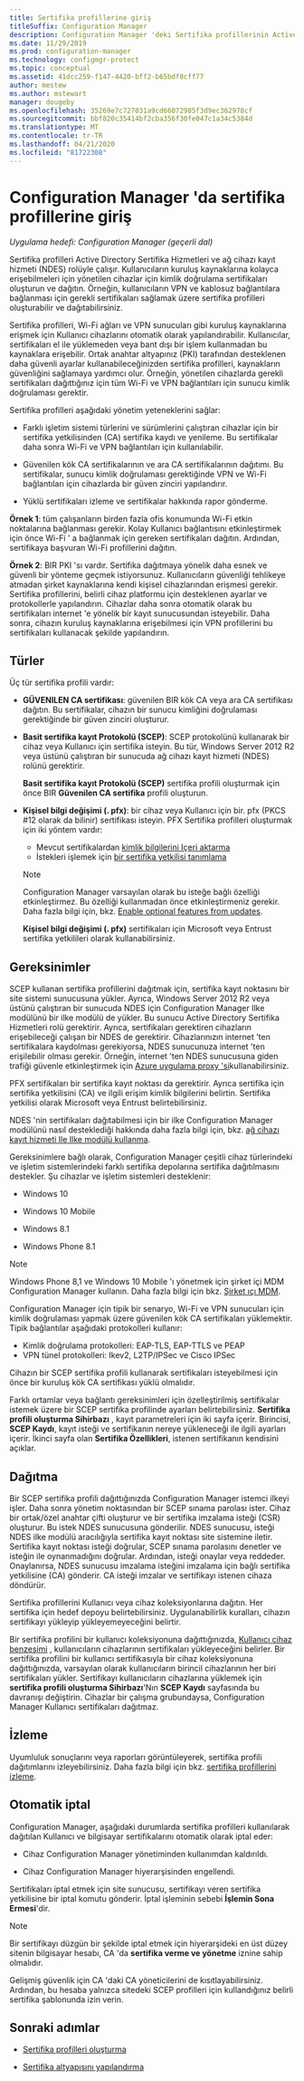 ```yaml
---
title: Sertifika profillerine giriş
titleSuffix: Configuration Manager
description: Configuration Manager 'deki Sertifika profillerinin Active Directory Sertifika hizmetleriyle nasıl çalıştığını öğrenin.
ms.date: 11/29/2019
ms.prod: configuration-manager
ms.technology: configmgr-protect
ms.topic: conceptual
ms.assetid: 41dcc259-f147-4420-bff2-b65bdf8cff77
author: mestew
ms.author: mstewart
manager: dougeby
ms.openlocfilehash: 35269e7c727031a9cd66072985f3d9ec362978cf
ms.sourcegitcommit: bbf820c35414bf2cba356f30fe047c1a34c5384d
ms.translationtype: MT
ms.contentlocale: tr-TR
ms.lasthandoff: 04/21/2020
ms.locfileid: "81722308"
---
```

# <a name="introduction-to-certificate-profiles-in-configuration-manager"></a>Configuration Manager 'da sertifika profillerine giriş

*Uygulama hedefi: Configuration Manager (geçerli dal)*

Sertifika profilleri Active Directory Sertifika Hizmetleri ve ağ cihazı kayıt hizmeti (NDES) rolüyle çalışır. Kullanıcıların kuruluş kaynaklarına kolayca erişebilmeleri için yönetilen cihazlar için kimlik doğrulama sertifikaları oluşturun ve dağıtın. Örneğin, kullanıcıların VPN ve kablosuz bağlantılara bağlanması için gerekli sertifikaları sağlamak üzere sertifika profilleri oluşturabilir ve dağıtabilirsiniz.

Sertifika profilleri, Wi-Fi ağları ve VPN sunucuları gibi kuruluş kaynaklarına erişmek için Kullanıcı cihazlarını otomatik olarak yapılandırabilir. Kullanıcılar, sertifikaları el ile yüklemeden veya bant dışı bir işlem kullanmadan bu kaynaklara erişebilir. Ortak anahtar altyapınız (PKI) tarafından desteklenen daha güvenli ayarlar kullanabileceğinizden sertifika profilleri, kaynakların güvenliğini sağlamaya yardımcı olur. Örneğin, yönetilen cihazlarda gerekli sertifikaları dağıttığınız için tüm Wi-Fi ve VPN bağlantıları için sunucu kimlik doğrulaması gerektir.

Sertifika profilleri aşağıdaki yönetim yeteneklerini sağlar:  

- Farklı işletim sistemi türlerini ve sürümlerini çalıştıran cihazlar için bir sertifika yetkilisinden (CA) sertifika kaydı ve yenileme. Bu sertifikalar daha sonra Wi-Fi ve VPN bağlantıları için kullanılabilir.  

- Güvenilen kök CA sertifikalarının ve ara CA sertifikalarının dağıtımı. Bu sertifikalar, sunucu kimlik doğrulaması gerektiğinde VPN ve Wi-Fi bağlantıları için cihazlarda bir güven zinciri yapılandırır.  

- Yüklü sertifikaları izleme ve sertifikalar hakkında rapor gönderme.  

**Örnek 1**: tüm çalışanların birden fazla ofis konumunda Wi-Fi etkin noktalarına bağlanması gerekir. Kolay Kullanıcı bağlantısını etkinleştirmek için önce Wi-Fi ' a bağlanmak için gereken sertifikaları dağıtın. Ardından, sertifikaya başvuran Wi-Fi profillerini dağıtın.  

**Örnek 2**: BIR PKI 'sı vardır. Sertifika dağıtmaya yönelik daha esnek ve güvenli bir yönteme geçmek istiyorsunuz. Kullanıcıların güvenliği tehlikeye atmadan şirket kaynaklarına kendi kişisel cihazlarından erişmesi gerekir. Sertifika profillerini, belirli cihaz platformu için desteklenen ayarlar ve protokollerle yapılandırın. Cihazlar daha sonra otomatik olarak bu sertifikaları internet 'e yönelik bir kayıt sunucusundan isteyebilir. Daha sonra, cihazın kuruluş kaynaklarına erişebilmesi için VPN profillerini bu sertifikaları kullanacak şekilde yapılandırın.  

## <a name="types"></a>Türler

Üç tür sertifika profili vardır:  

- **GÜVENILEN CA sertifikası**: güvenilen BIR kök CA veya ara CA sertifikası dağıtın. Bu sertifikalar, cihazın bir sunucu kimliğini doğrulaması gerektiğinde bir güven zinciri oluşturur.  

- **Basit sertifika kayıt Protokolü (SCEP)**: SCEP protokolünü kullanarak bir cihaz veya Kullanıcı için sertifika isteyin. Bu tür, Windows Server 2012 R2 veya üstünü çalıştıran bir sunucuda ağ cihazı kayıt hizmeti (NDES) rolünü gerektirir.

    **Basit sertifika kayıt Protokolü (SCEP)** sertifika profili oluşturmak için önce BIR **Güvenilen CA sertifika** profili oluşturun.

- **Kişisel bilgi değişimi (. pfx)**: bir cihaz veya Kullanıcı için bir. pfx (PKCS #12 olarak da bilinir) sertifikası isteyin.<!--1321368--> PFX Sertifika profilleri oluşturmak için iki yöntem vardır:

  - Mevcut sertifikalardan [kimlik bilgilerini Içeri aktarma](../../mdm/deploy-use/import-pfx-certificate-profiles.md)
  - İstekleri işlemek için [bir sertifika yetkilisi tanımlama](../../mdm/deploy-use/create-pfx-certificate-profiles.md)

  > [!Note]  
  > Configuration Manager varsayılan olarak bu isteğe bağlı özelliği etkinleştirmez. Bu özelliği kullanmadan önce etkinleştirmeniz gerekir. Daha fazla bilgi için, bkz. [Enable optional features from updates](../../core/servers/manage/install-in-console-updates.md#bkmk_options).<!--505213-->  

  **Kişisel bilgi değişimi (. pfx)** sertifikaları için Microsoft veya Entrust sertifika yetkilileri olarak kullanabilirsiniz.

## <a name="requirements"></a>Gereksinimler

SCEP kullanan sertifika profillerini dağıtmak için, sertifika kayıt noktasını bir site sistemi sunucusuna yükler. Ayrıca, Windows Server 2012 R2 veya üstünü çalıştıran bir sunucuda NDES için Configuration Manager Ilke modülünü bir ilke modülü de yükler. Bu sunucu Active Directory Sertifika Hizmetleri rolü gerektirir. Ayrıca, sertifikaları gerektiren cihazların erişebileceği çalışan bir NDES de gerektirir. Cihazlarınızın internet 'ten sertifikalara kaydolması gerekiyorsa, NDES sunucunuza internet 'ten erişilebilir olması gerekir. Örneğin, internet 'ten NDES sunucusuna giden trafiği güvenle etkinleştirmek için [Azure uygulama proxy 'si](https://docs.microsoft.com/azure/active-directory/manage-apps/application-proxy)kullanabilirsiniz.

PFX sertifikaları bir sertifika kayıt noktası da gerektirir. Ayrıca sertifika için sertifika yetkilisini (CA) ve ilgili erişim kimlik bilgilerini belirtin. Sertifika yetkilisi olarak Microsoft veya Entrust belirtebilirsiniz.  

NDES 'nin sertifikaları dağıtabilmesi için bir ilke Configuration Manager modülünü nasıl desteklediği hakkında daha fazla bilgi için, bkz. [ağ cihazı kayıt hizmeti Ile Ilke modülü kullanma](https://docs.microsoft.com/previous-versions/windows/it-pro/windows-server-2012-R2-and-2012/dn473016\(v=ws.11\)).

Gereksinimlere bağlı olarak, Configuration Manager çeşitli cihaz türlerindeki ve işletim sistemlerindeki farklı sertifika depolarına sertifika dağıtılmasını destekler. Şu cihazlar ve işletim sistemleri desteklenir:  

- Windows 10

- Windows 10 Mobile

- Windows 8.1  

- Windows Phone 8.1  

> [!NOTE]  
> Windows Phone 8,1 ve Windows 10 Mobile 'ı yönetmek için şirket içi MDM Configuration Manager kullanın. Daha fazla bilgi için bkz. [Şirket ıçı MDM](../../mdm/understand/manage-mobile-devices-with-on-premises-infrastructure.md).

Configuration Manager için tipik bir senaryo, Wi-Fi ve VPN sunucuları için kimlik doğrulaması yapmak üzere güvenilen kök CA sertifikaları yüklemektir. Tipik bağlantılar aşağıdaki protokolleri kullanır:

- Kimlik doğrulama protokolleri: EAP-TLS, EAP-TTLS ve PEAP
- VPN tünel protokolleri: Ikev2, L2TP/IPSec ve Cisco IPSec

Cihazın bir SCEP sertifika profili kullanarak sertifikaları isteyebilmesi için önce bir kuruluş kök CA sertifikası yüklü olmalıdır.  

Farklı ortamlar veya bağlantı gereksinimleri için özelleştirilmiş sertifikalar istemek üzere bir SCEP sertifika profilinde ayarları belirtebilirsiniz. **Sertifika profili oluşturma Sihirbazı** , kayıt parametreleri için iki sayfa içerir. Birincisi, **SCEP Kaydı**, kayıt isteği ve sertifikanın nereye yükleneceği ile ilgili ayarları içerir. İkinci sayfa olan **Sertifika Özellikleri**, istenen sertifikanın kendisini açıklar.  

## <a name="deploy"></a>Dağıtma

Bir SCEP sertifika profili dağıttığınızda Configuration Manager istemci ilkeyi işler. Daha sonra yönetim noktasından bir SCEP sınama parolası ister. Cihaz bir ortak/özel anahtar çifti oluşturur ve bir sertifika imzalama isteği (CSR) oluşturur. Bu istek NDES sunucusuna gönderilir. NDES sunucusu, isteği NDES ilke modülü aracılığıyla sertifika kayıt noktası site sistemine iletir. Sertifika kayıt noktası isteği doğrular, SCEP sınama parolasını denetler ve isteğin ile oynanmadığını doğrular. Ardından, isteği onaylar veya reddeder. Onaylanırsa, NDES sunucusu imzalama isteğini imzalama için bağlı sertifika yetkilisine (CA) gönderir. CA isteği imzalar ve sertifikayı istenen cihaza döndürür.

Sertifika profillerini Kullanıcı veya cihaz koleksiyonlarına dağıtın. Her sertifika için hedef depoyu belirtebilirsiniz. Uygulanabilirlik kuralları, cihazın sertifikayı yükleyip yükleyemeyeceğini belirtir.

Bir sertifika profilini bir kullanıcı koleksiyonuna dağıttığınızda, [Kullanıcı cihaz benzeşimi](../../apps/deploy-use/link-users-and-devices-with-user-device-affinity.md) , kullanıcıların cihazlarının sertifikaları yükleyeceğini belirler. Bir sertifika profilini bir kullanıcı sertifikasıyla bir cihaz koleksiyonuna dağıttığınızda, varsayılan olarak kullanıcıların birincil cihazlarının her biri sertifikaları yükler. Sertifikayı kullanıcıların cihazlarına yüklemek için **sertifika profili oluşturma Sihirbazı**'Nın **SCEP Kaydı** sayfasında bu davranışı değiştirin. Cihazlar bir çalışma grubundaysa, Configuration Manager Kullanıcı sertifikaları dağıtmaz.  

## <a name="monitor"></a>İzleme

Uyumluluk sonuçlarını veya raporları görüntüleyerek, sertifika profili dağıtımlarını izleyebilirsiniz. Daha fazla bilgi için bkz. [sertifika profillerini izleme](monitor-certificate-profiles.md).

## <a name="automatic-revocation"></a>Otomatik iptal

Configuration Manager, aşağıdaki durumlarda sertifika profilleri kullanılarak dağıtılan Kullanıcı ve bilgisayar sertifikalarını otomatik olarak iptal eder:  

- Cihaz Configuration Manager yönetiminden kullanımdan kaldırıldı.  

- Cihaz Configuration Manager hiyerarşisinden engellendi.  

Sertifikaları iptal etmek için site sunucusu, sertifikayı veren sertifika yetkilisine bir iptal komutu gönderir. İptal işleminin sebebi **İşlemin Sona Ermesi**'dir.

> [!NOTE]
> Bir sertifikayı düzgün bir şekilde iptal etmek için hiyerarşideki en üst düzey sitenin bilgisayar hesabı, CA 'da **sertifika verme ve yönetme** iznine sahip olmalıdır.
>
> Gelişmiş güvenlik için CA 'daki CA yöneticilerini de kısıtlayabilirsiniz. Ardından, bu hesaba yalnızca sitedeki SCEP profilleri için kullandığınız belirli sertifika şablonunda izin verin.

## <a name="next-steps"></a>Sonraki adımlar

- [Sertifika profilleri oluşturma](create-certificate-profiles.md)

- [Sertifika altyapısını yapılandırma](certificate-infrastructure.md)
